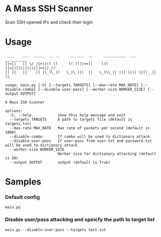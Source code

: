 # A Mass SSH Scanner
Scan SSH opened IPs and check their login

# Usage
```
 ___    ___  _____  __ __     __ ___  __     __________  ___  __________ 
||=||   || \/ ||=||(( ((     (( ((||==||    (((  ||=|||\\|||\\|||==||_// 
|| ||   ||    || |\_)\_))   \_)\_)||  ||   \_)\\_|| ||| \||| \|||__|| \\

usage: main.py [-h] [--targets TARGETS] [--max-rate MAX_RATE] [--disable-combo] [--disable-user-pass] [--worker-size WORKER_SIZE] [--output OUTPUT]

A Mass SSH Scanner

options:
  -h, --help            show this help message and exit
  --targets TARGETS     A path to targets file (default is targets.txt)
  --max-rate MAX_RATE   Max rate of packets per second (default is 1000)
  --disable-combo       If combo will be used to dictionary attack
  --disable-user-pass   If user:pass from user.txt and password.txt will be used to dictionary attack
  --worker-size WORKER_SIZE
                        Worker size for dictionary attacking (default is 50)
  --output OUTPUT       output (default is True)
```

# Samples
### Default config
```
main.py
```
### Disable user/pass attacking and speicfy the path to target list
```
main.py --disable-user-pass --targets test.txt
```
